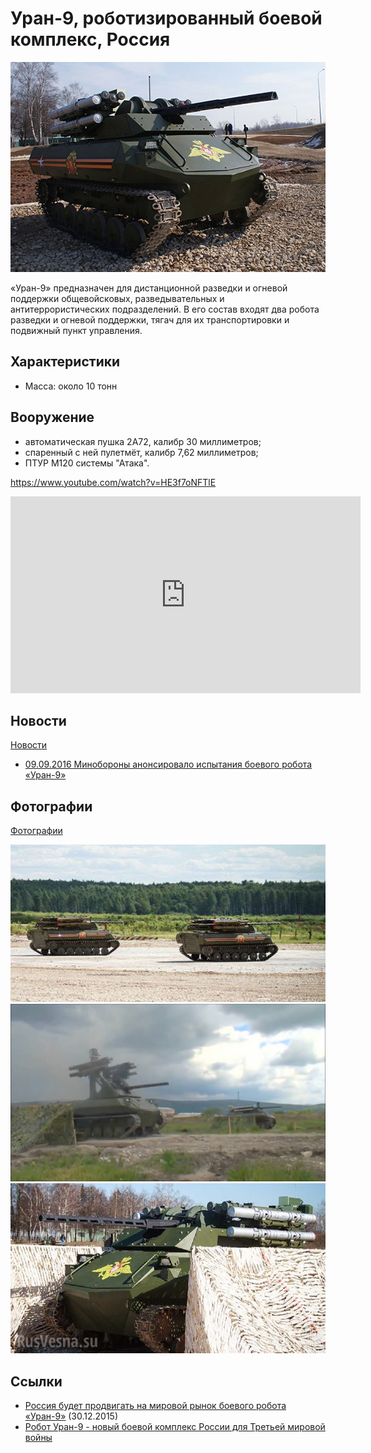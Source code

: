 # Уран-9, роботизированный боевой комплекс, Россия

![](photos/uran-9-01.jpg)

«Уран-9» предназначен для дистанционной разведки и огневой поддержки 
общевойсковых, разведывательных и антитеррористических подразделений. В 
его состав входят два робота разведки и огневой поддержки, тягач для их 
транспортировки и подвижный пункт управления.

## Характеристики

- Масса: около 10 тонн

## Вооружение

- автоматическая пушка 2A72, калибр 30 миллиметров;
- спаренный с ней пулетмёт, калибр 7,62 миллиметров;
- ПТУР М120 системы "Атака".

<https://www.youtube.com/watch?v=HE3f7oNFTlE>

<iframe width="560" height="315" src="https://www.youtube.com/embed/HE3f7oNFTlE" frameborder="0" allowfullscreen></iframe>

## Новости

[Новости](news/)

- [09.09.2016 Минобороны анонсировало испытания боевого робота «Уран-9»](news/2016-0909-announced.md)

## Фотографии

[Фотографии](img/)

![](photos/uran-9-02.jpg)
![](photos/uran-9-03.jpg)
![](photos/uran-9-04.jpg)

## Ссылки

- [Россия будет продвигать на мировой рынок боевого робота «Уран-9»](https://ria.ru/defense_safety/20151230/1351580959.html) (30.12.2015)
- [Робот Уран-9 - новый боевой комплекс России для Третьей мировой войны](http://www.3world-war.su/vooruzhenie/vooruzhenie-rossii/1275-robot-uran-9-novyj-boevoj-kompleks-rossii-dlja.html)
